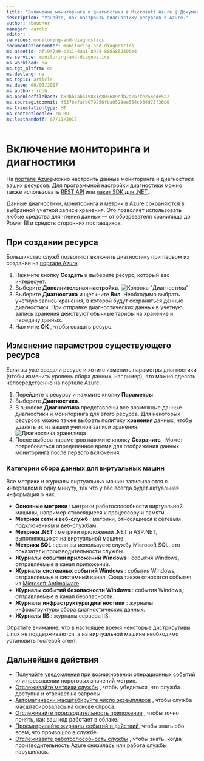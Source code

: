 ```yaml
---
title: "Включение мониторинга и диагностики в Microsoft Azure | Документация Майкрософт"
description: "Узнайте, как настроить диагностику ресурсов в Azure."
author: rboucher
manager: carolz
editor: 
services: monitoring-and-diagnostics
documentationcenter: monitoring-and-diagnostics
ms.assetid: af1947a9-c211-4aa1-8924-880a86240be4
ms.service: monitoring-and-diagnostics
ms.workload: na
ms.tgt_pltfrm: na
ms.devlang: na
ms.topic: article
ms.date: 06/06/2017
ms.author: robb
ms.openlocfilehash: b82bb1ab419831e803689edb2a2a7fe256dde5a2
ms.sourcegitcommit: f537befafb079256fba0529ee554c034d73f36b0
ms.translationtype: MT
ms.contentlocale: ru-RU
ms.lasthandoff: 07/11/2017
---
```

# <a name="enable-monitoring-and-diagnostics"></a>Включение мониторинга и диагностики
На [портале Azure](https://portal.azure.com)можно настроить данные мониторинга и диагностики ваших ресурсов. Для программной настройки диагностики можно также использовать [REST API](https://msdn.microsoft.com/library/azure/dn931932.aspx) или [пакет SDK для .NET](http://www.nuget.org/packages/Microsoft.Azure.Management.Monitor).

Данные диагностики, мониторинга и метрик в Azure сохраняются в выбранной учетной записи хранения. Это позволяет использовать любые средства для чтения данных — от обозревателя хранилища до Power BI и средств сторонних поставщиков.

## <a name="when-you-create-a-resource"></a>При создании ресурса
Большинство служб позволяют включить диагностику при первом их создании на [портале Azure](https://portal.azure.com).

1. Нажмите кнопку **Создать** и выберите ресурс, который вас интересует.
2. Выберите **Дополнительная настройка**.
    ![Колонка "Диагностика"](./media/insights-how-to-use-diagnostics/Insights_CreateTime.png)
3. Выберите **Диагностика** и щелкните **Вкл**. Необходимо выбрать учетную запись хранения, в которой будут сохраняться данные диагностики. При отправке диагностических данных в учетную запись хранения действуют обычные тарифы на хранение и передачу данных.
4. Нажмите **ОК** , чтобы создать ресурс.

## <a name="change-settings-for-an-existing-resource"></a>Изменение параметров существующего ресурса
Если вы уже создали ресурс и хотите изменить параметры диагностики (чтобы изменить уровень сбора данных, например), это можно сделать непосредственно на портале Azure.

1. Перейдите к ресурсу и нажмите кнопку **Параметры** .
2. Выберите **Диагностика**.
3. В выноске **Диагностика** представлены все возможные данные диагностики и мониторинга для этого ресурса. Для некоторых ресурсов можно также выбрать политику **хранения** данных, чтобы удалять их из вашей учетной записи хранения.
    ![Диагностика хранилища](./media/insights-how-to-use-diagnostics/Insights_StorageDiagnostics.png)
4. После выбора параметров нажмите кнопку **Сохранить** . Может потребоваться определенное время для отображения данных мониторинга после первого включения.

### <a name="categories-of-data-collection-for-virtual-machines"></a>Категории сбора данных для виртуальных машин
Все метрики и журналы виртуальных машин записываются с интервалом в одну минуту, так что у вас всегда будет актуальная информация о них.

* **Основные метрики** : метрики работоспособности виртуальной машины, например относящиеся к процессору и памяти.
* **Метрики сети и веб-служб** : метрики, относящиеся к сетевым подключениям и веб-службам.
* **Метрики .NET** : метрики приложений .NET и ASP.NET, выполняющихся на виртуальной машине.
* **Метрики SQL** : если вы используете службу Microsoft SQL, это показатели производительности службы.
* **Журналы событий приложений Windows** : события Windows, отправляемые в канал приложений.
* **Журналы системных событий Windows** : события Windows, отправляемые в системный канал. Сюда также относятся события из [Microsoft Antimalware](http://go.microsoft.com/fwlink/?LinkID=404171&clcid=0x409).
* **Журналы событий безопасности Windows** : события Windows, отправляемые в канал безопасности.
* **Журналы инфраструктуры диагностики** : журналы инфраструктуры сбора диагностических данных.
* **Журналы IIS** : журналы сервера IIS.

Обратите внимание, что в настоящее время некоторые дистрибутивы Linux не поддерживаются, а на виртуальной машине необходимо установить гостевой агент.

## <a name="next-steps"></a>Дальнейшие действия
* [Получайте уведомления](insights-receive-alert-notifications.md) при возникновении операционных событий или превышении пороговых значений метрик.
* [Отслеживайте метрики службы](insights-how-to-customize-monitoring.md) , чтобы убедиться, что служба доступна и отвечает на запросы.
* [Автоматически масштабируйте число экземпляров](insights-how-to-scale.md) , чтобы служба масштабировалась на основе спроса.
* [Отслеживайте производительность приложения](../application-insights/app-insights-azure-web-apps.md) , чтобы точно понять, как ваш код работает в облаке.
* [Просматривайте журналы событий и действий](insights-debugging-with-events.md), чтобы знать обо всем, что произошло в службе.
* [Отслеживайте работоспособность службы](insights-service-health.md) , чтобы знать, когда производительность Azure снизилась или работа службы нарушилась.

